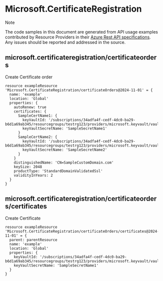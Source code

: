 # Microsoft.CertificateRegistration
  
> [!NOTE]
> The code samples in this document are generated from API usage examples contributed by Resource Providers in their [Azure Rest API specifications](https://github.com/Azure/azure-rest-api-specs). Any issues should be reported and addressed in the source.


## microsoft.certificateregistration/certificateorders

Create Certificate order
```bicep
resource exampleResource 'Microsoft.CertificateRegistration/certificateOrders@2024-11-01' = {
  name: 'example'
  location: 'Global'
  properties: {
    autoRenew: true
    certificates: {
      SampleCertName1: {
        keyVaultId: '/subscriptions/34adfa4f-cedf-4dc0-ba29-b6d1a69ab345/resourcegroups/testrg123/providers/microsoft.keyvault/vaults/SamplevaultName'
        keyVaultSecretName: 'SampleSecretName1'
      }
      SampleCertName2: {
        keyVaultId: '/subscriptions/34adfa4f-cedf-4dc0-ba29-b6d1a69ab345/resourcegroups/testrg123/providers/microsoft.keyvault/vaults/SamplevaultName'
        keyVaultSecretName: 'SampleSecretName2'
      }
    }
    distinguishedName: 'CN=SampleCustomDomain.com'
    keySize: 2048
    productType: 'StandardDomainValidatedSsl'
    validityInYears: 2
  }
}
```

## microsoft.certificateregistration/certificateorders/certificates

Create Certificate
```bicep
resource exampleResource 'Microsoft.CertificateRegistration/certificateOrders/certificates@2024-11-01' = {
  parent: parentResource 
  name: 'example'
  location: 'Global'
  properties: {
    keyVaultId: '/subscriptions/34adfa4f-cedf-4dc0-ba29-b6d1a69ab345/resourcegroups/testrg123/providers/microsoft.keyvault/vaults/SamplevaultName'
    keyVaultSecretName: 'SampleSecretName1'
  }
}
```
